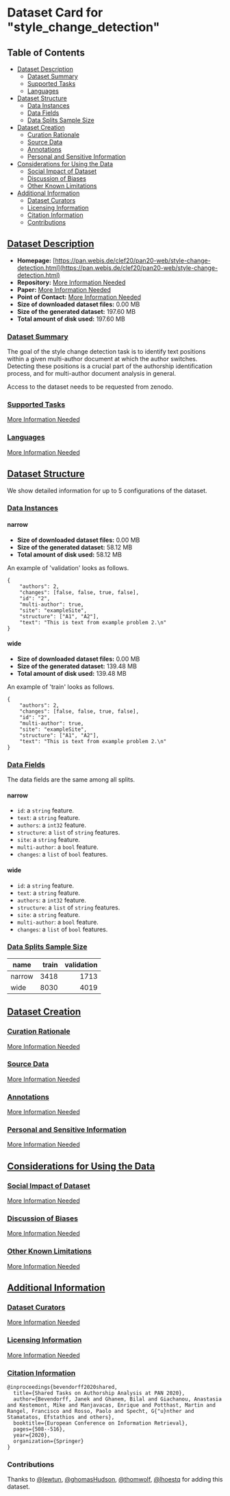 ---
---

# Dataset Card for "style_change_detection"

## Table of Contents
- [Dataset Description](#dataset-description)
  - [Dataset Summary](#dataset-summary)
  - [Supported Tasks](#supported-tasks)
  - [Languages](#languages)
- [Dataset Structure](#dataset-structure)
  - [Data Instances](#data-instances)
  - [Data Fields](#data-fields)
  - [Data Splits Sample Size](#data-splits-sample-size)
- [Dataset Creation](#dataset-creation)
  - [Curation Rationale](#curation-rationale)
  - [Source Data](#source-data)
  - [Annotations](#annotations)
  - [Personal and Sensitive Information](#personal-and-sensitive-information)
- [Considerations for Using the Data](#considerations-for-using-the-data)
  - [Social Impact of Dataset](#social-impact-of-dataset)
  - [Discussion of Biases](#discussion-of-biases)
  - [Other Known Limitations](#other-known-limitations)
- [Additional Information](#additional-information)
  - [Dataset Curators](#dataset-curators)
  - [Licensing Information](#licensing-information)
  - [Citation Information](#citation-information)
  - [Contributions](#contributions)

## [Dataset Description](#dataset-description)

- **Homepage:** [https://pan.webis.de/clef20/pan20-web/style-change-detection.html](https://pan.webis.de/clef20/pan20-web/style-change-detection.html)
- **Repository:** [More Information Needed](https://github.com/huggingface/datasets/blob/master/CONTRIBUTING.md#how-to-contribute-to-the-dataset-cards)
- **Paper:** [More Information Needed](https://github.com/huggingface/datasets/blob/master/CONTRIBUTING.md#how-to-contribute-to-the-dataset-cards)
- **Point of Contact:** [More Information Needed](https://github.com/huggingface/datasets/blob/master/CONTRIBUTING.md#how-to-contribute-to-the-dataset-cards)
- **Size of downloaded dataset files:** 0.00 MB
- **Size of the generated dataset:** 197.60 MB
- **Total amount of disk used:** 197.60 MB

### [Dataset Summary](#dataset-summary)

The goal of the style change detection task is to identify text positions within a given multi-author document at which the author switches. Detecting these positions is a crucial part of the authorship identification process, and for multi-author document analysis in general.

Access to the dataset needs to be requested from zenodo.

### [Supported Tasks](#supported-tasks)

[More Information Needed](https://github.com/huggingface/datasets/blob/master/CONTRIBUTING.md#how-to-contribute-to-the-dataset-cards)

### [Languages](#languages)

[More Information Needed](https://github.com/huggingface/datasets/blob/master/CONTRIBUTING.md#how-to-contribute-to-the-dataset-cards)

## [Dataset Structure](#dataset-structure)

We show detailed information for up to 5 configurations of the dataset.

### [Data Instances](#data-instances)

#### narrow

- **Size of downloaded dataset files:** 0.00 MB
- **Size of the generated dataset:** 58.12 MB
- **Total amount of disk used:** 58.12 MB

An example of 'validation' looks as follows.
```
{
    "authors": 2,
    "changes": [false, false, true, false],
    "id": "2",
    "multi-author": true,
    "site": "exampleSite",
    "structure": ["A1", "A2"],
    "text": "This is text from example problem 2.\n"
}
```

#### wide

- **Size of downloaded dataset files:** 0.00 MB
- **Size of the generated dataset:** 139.48 MB
- **Total amount of disk used:** 139.48 MB

An example of 'train' looks as follows.
```
{
    "authors": 2,
    "changes": [false, false, true, false],
    "id": "2",
    "multi-author": true,
    "site": "exampleSite",
    "structure": ["A1", "A2"],
    "text": "This is text from example problem 2.\n"
}
```

### [Data Fields](#data-fields)

The data fields are the same among all splits.

#### narrow
- `id`: a `string` feature.
- `text`: a `string` feature.
- `authors`: a `int32` feature.
- `structure`: a `list` of `string` features.
- `site`: a `string` feature.
- `multi-author`: a `bool` feature.
- `changes`: a `list` of `bool` features.

#### wide
- `id`: a `string` feature.
- `text`: a `string` feature.
- `authors`: a `int32` feature.
- `structure`: a `list` of `string` features.
- `site`: a `string` feature.
- `multi-author`: a `bool` feature.
- `changes`: a `list` of `bool` features.

### [Data Splits Sample Size](#data-splits-sample-size)

| name |train|validation|
|------|----:|---------:|
|narrow| 3418|      1713|
|wide  | 8030|      4019|

## [Dataset Creation](#dataset-creation)

### [Curation Rationale](#curation-rationale)

[More Information Needed](https://github.com/huggingface/datasets/blob/master/CONTRIBUTING.md#how-to-contribute-to-the-dataset-cards)

### [Source Data](#source-data)

[More Information Needed](https://github.com/huggingface/datasets/blob/master/CONTRIBUTING.md#how-to-contribute-to-the-dataset-cards)

### [Annotations](#annotations)

[More Information Needed](https://github.com/huggingface/datasets/blob/master/CONTRIBUTING.md#how-to-contribute-to-the-dataset-cards)

### [Personal and Sensitive Information](#personal-and-sensitive-information)

[More Information Needed](https://github.com/huggingface/datasets/blob/master/CONTRIBUTING.md#how-to-contribute-to-the-dataset-cards)

## [Considerations for Using the Data](#considerations-for-using-the-data)

### [Social Impact of Dataset](#social-impact-of-dataset)

[More Information Needed](https://github.com/huggingface/datasets/blob/master/CONTRIBUTING.md#how-to-contribute-to-the-dataset-cards)

### [Discussion of Biases](#discussion-of-biases)

[More Information Needed](https://github.com/huggingface/datasets/blob/master/CONTRIBUTING.md#how-to-contribute-to-the-dataset-cards)

### [Other Known Limitations](#other-known-limitations)

[More Information Needed](https://github.com/huggingface/datasets/blob/master/CONTRIBUTING.md#how-to-contribute-to-the-dataset-cards)

## [Additional Information](#additional-information)

### [Dataset Curators](#dataset-curators)

[More Information Needed](https://github.com/huggingface/datasets/blob/master/CONTRIBUTING.md#how-to-contribute-to-the-dataset-cards)

### [Licensing Information](#licensing-information)

[More Information Needed](https://github.com/huggingface/datasets/blob/master/CONTRIBUTING.md#how-to-contribute-to-the-dataset-cards)

### [Citation Information](#citation-information)

```
@inproceedings{bevendorff2020shared,
  title={Shared Tasks on Authorship Analysis at PAN 2020},
  author={Bevendorff, Janek and Ghanem, Bilal and Giachanou, Anastasia and Kestemont, Mike and Manjavacas, Enrique and Potthast, Martin and Rangel, Francisco and Rosso, Paolo and Specht, G{"u}nther and Stamatatos, Efstathios and others},
  booktitle={European Conference on Information Retrieval},
  pages={508--516},
  year={2020},
  organization={Springer}
}

```


### Contributions

Thanks to [@lewtun](https://github.com/lewtun), [@ghomasHudson](https://github.com/ghomasHudson), [@thomwolf](https://github.com/thomwolf), [@lhoestq](https://github.com/lhoestq) for adding this dataset.